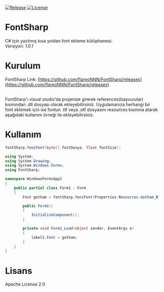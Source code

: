 [![Release](https://img.shields.io/github/v/release/flareoNNN/FontSharp "Release")](https://github.com/flareoNNN/FontSharp/releases "Release")
[![License](https://img.shields.io/github/license/flareoNNN/FontSharp "License")](https://github.com/flareoNNN/FontSharp/blob/master/LICENSE "License")

# FontSharp

C# için yazılmış kısa yoldan font ekleme kütüphanesi.<br>
Versiyon: *1.0.1*

# Kurulum

FontSharp Link: [https://github.com/flareoNNN/FontSharp/releases](https://github.com/flareoNNN/FontSharp/releases)<br><br>

FontSharp'ı visual studio'da projenize girerek references(başvurular) kısmından .dll dosyası olarak ekleyebilirsiniz. Uygulamanıza herhangi bir font eklemek için ise fontun .ttf veya .otf dosyasını resources kısmına atarak aşağıdaki kullanım örneği ile ekleyebilirsiniz.

# Kullanım

````c#
fontSharp.YeniFont(byte[] fontDosya, float fontSize);
````

````c#
using System;
using System.Drawing;
using System.Windows.Forms;
using FontSharp;

namespace WindowsFormsApp1
{
    public partial class Form1 : Form
    {
        Font gotham = fontSharp.YeniFont(Properties.Resources.Gotham_Black_Italic, 20.0F);

        public Form1()
        {
            InitializeComponent();
        }

        private void Form1_Load(object sender, EventArgs e)
        {
            label1.Font = gotham;
        }
    }
}
````

# Lisans

Apache License 2.0